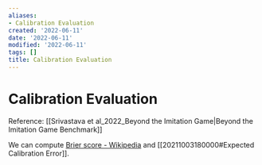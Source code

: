 ```yaml
---
aliases:
- Calibration Evaluation
created: '2022-06-11'
date: '2022-06-11'
modified: '2022-06-11'
tags: []
title: Calibration Evaluation
---
```


# Calibration Evaluation

Reference: [[Srivastava et al_2022_Beyond the Imitation Game|Beyond the Imitation Game Benchmark]]

We can compute [Brier score - Wikipedia](https://en.wikipedia.org/wiki/Brier_score) and [[20211003180000#Expected Calibration Error]].